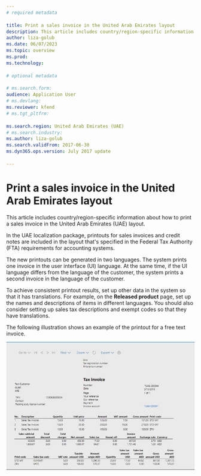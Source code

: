```yaml
---
# required metadata

title: Print a sales invoice in the United Arab Emirates layout
description: This article includes country/region-specific information about how to print a sales invoice in the United Arab Emirates (UAE) layout.
author: liza-golub
ms.date: 06/07/2023
ms.topic: overview
ms.prod: 
ms.technology: 

# optional metadata

# ms.search.form: 
audience: Application User
# ms.devlang: 
ms.reviewer: kfend
# ms.tgt_pltfrm: 

ms.search.region: United Arab Emirates (UAE)
# ms.search.industry: 
ms.author: liza-golub
ms.search.validFrom: 2017-06-30
ms.dyn365.ops.version: July 2017 update

---
```


# Print a sales invoice in the United Arab Emirates layout

This article includes country/region-specific information about how to print a sales invoice in the United Arab Emirates (UAE) layout.

In the UAE localization package, printouts for sales invoices and credit notes are included in the layout that's specified in the Federal Tax Authority (FTA) requirements for accounting systems.

The new printouts can be generated in two languages. The system prints one invoice in the user interface (UI) language. At the same time, if the UI language differs from the language of the customer, the system prints a second invoice in the language of the customer.

To achieve consistent printout results, set up other data in the system so that it has translations. For example, on the **Released product** page, set up the names and descriptions of items in different languages. You should also consider setting up sales tax descriptions and exempt codes so that they have translations.

The following illustration shows an example of the printout for a free text invoice.

[![Example of a free text invoice printout.](../media/uae_vat_15.jpg)](/media/uae_vat_15.jpg)
